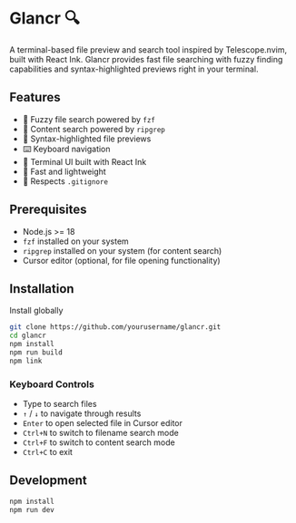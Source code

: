 # Glancr 🔍

A terminal-based file preview and search tool inspired by Telescope.nvim, built with React Ink. Glancr provides fast file searching with fuzzy finding capabilities and syntax-highlighted previews right in your terminal.

## Features

- 🔎 Fuzzy file search powered by `fzf`
- 📄 Content search powered by `ripgrep`
- 📄 Syntax-highlighted file previews
- ⌨️ Keyboard navigation
- 🎨 Terminal UI built with React Ink
- 🚀 Fast and lightweight
- 📁 Respects `.gitignore`

## Prerequisites

- Node.js >= 18
- `fzf` installed on your system
- `ripgrep` installed on your system (for content search)
- Cursor editor (optional, for file opening functionality)

## Installation

Install globally

```bash
git clone https://github.com/yourusername/glancr.git
cd glancr
npm install
npm run build
npm link
```

### Keyboard Controls

- Type to search files
- `↑` / `↓` to navigate through results
- `Enter` to open selected file in Cursor editor
- `Ctrl+N` to switch to filename search mode
- `Ctrl+F` to switch to content search mode
- `Ctrl+C` to exit

## Development

```bash
npm install
npm run dev
```
